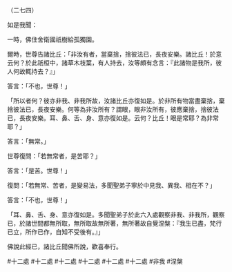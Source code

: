 （二七四）

如是我聞：

一時，佛住舍衛國祇樹給孤獨園。

爾時，世尊告諸比丘：「非汝有者，當棄捨，捨彼法已，長夜安樂。諸比丘！於意云何？於此祇桓中，諸草木枝葉，有人持去，汝等頗有念言：『此諸物是我所，彼人何故輒持去？』」

答言：「不也，世尊！」

「所以者何？彼亦非我、非我所故，汝諸比丘亦復如是。於非所有物當盡棄捨，棄捨彼法已，長夜安樂。何等為非汝所有？謂眼，眼非汝所有，彼應棄捨，捨彼法已，長夜安樂。耳、鼻、舌、身、意亦復如是。云何？比丘！眼是常耶？為非常耶？」

答言：「無常。」

世尊復問：「若無常者，是苦耶？」

答言：「是苦。世尊！」

復問：「若無常、苦者，是變易法，多聞聖弟子寧於中見我、異我、相在不？」

答言：「不也，世尊！」

「耳、鼻、舌、身、意亦復如是。多聞聖弟子於此六入處觀察非我、非我所，觀察已，於諸世間都無所取，無所取故無所著，無所著故自覺涅槃：『我生已盡，梵行已立，所作已作，自知不受後有。』」

佛說此經已，諸比丘聞佛所說，歡喜奉行。




#十二處
#十二處
#十二處
#十二處
#十二處
#十二處
#非我
#涅槃
